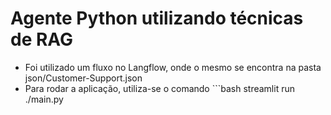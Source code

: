 # Agente Python utilizando técnicas de RAG

- Foi utilizado um fluxo no Langflow, onde o mesmo se encontra na pasta json/Customer-Support.json
- Para rodar a aplicação, utiliza-se o comando ```bash streamlit run ./main.py
